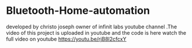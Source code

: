 # Bluetooth-Home-automation
developed by christo joseph owner of infinit labs youtube channel .The video of this project is uploaded in youtube and the code is here
watch the full video on youtube https://youtu.be/rjB8l2cfcxY
